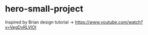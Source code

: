 # hero-small-project
 
Inspired by Brian design tutorial -> https://www.youtube.com/watch?v=VegDvRLVlOI
